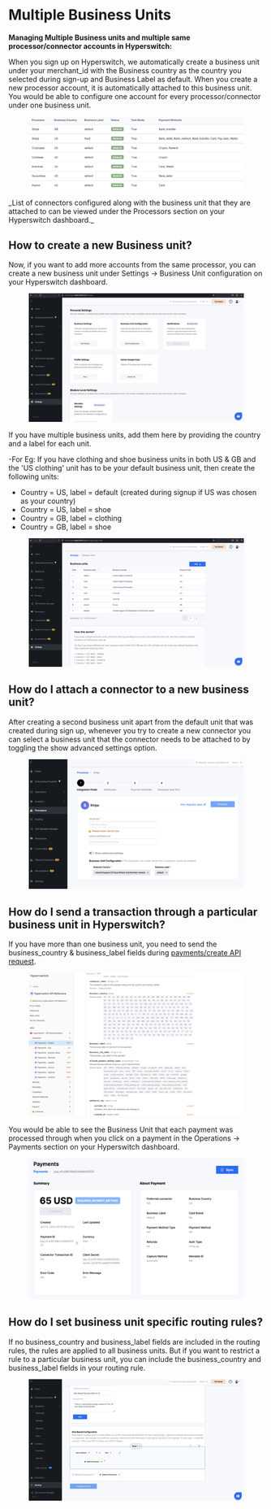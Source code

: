 # Multiple Business Units

**Managing Multiple Business units and multiple same processor/connector accounts in Hyperswitch:**

When you sign up on Hyperswitch, we automatically create a business unit under your merchant\_id with the Business country as the country you selected during sign-up and Business Label as default. When you create a new processor account, it is automatically attached to this business unit. You would be able to configure one account for every processor/connector under one business unit.

<figure><img src="../.gitbook/assets/mbs-1.png" alt=""><figcaption></figcaption></figure>

\_List of connectors configured along with the business unit that they are attached to can be viewed under the Processors section on your Hyperswitch dashboard.\_

## How to create a new Business unit?

Now, if you want to add more accounts from the same processor, you can create a new business unit under Settings -> Business Unit configuration on your Hyperswitch dashboard.&#x20;

<figure><img src="../.gitbook/assets/mbs-2.png" alt=""><figcaption></figcaption></figure>

If you have multiple business units, add them here by providing the country and a label for each unit.

\-For Eg: If you have clothing and shoe business units in both US & GB and the 'US clothing' unit has to be your default business unit, then create the following units:

* Country = US, label = default (created during signup if US was chosen as your country)
* Country = US, label = shoe
* Country = GB, label = clothing
* Country = GB, label = shoe

<figure><img src="../.gitbook/assets/mbs-3.png" alt=""><figcaption></figcaption></figure>

## How do I attach a connector to a new business unit?

After creating a second business unit apart from the default unit that was created during sign up, whenever you try to create a new connector you can select a business unit that the connector needs to be attached to by toggling the show advanced settings option.

<figure><img src="../.gitbook/assets/mbs-4.png" alt=""><figcaption></figcaption></figure>

## How do I send a transaction through a particular business unit in Hyperswitch?

If you have more than one business unit, you need to send the business\_country & business\_label fields during [payments/create API request](https://api-reference.hyperswitch.io/api-reference/payments/payments--create). &#x20;

<figure><img src="../.gitbook/assets/mbs-5.png" alt=""><figcaption></figcaption></figure>

You would be able to see the Business Unit that each payment was processed through when you click on a payment in the Operations -> Payments section on your Hyperswitch dashboard.

<figure><img src="../.gitbook/assets/mbs-6.png" alt=""><figcaption></figcaption></figure>

## How do I set business unit specific routing rules?

If no business\_country and business\_label fields are included in the routing rules, the rules are applied to all business units. But if you want to restrict a rule to a particular business unit, you can include the business\_country and business\_label fields in your routing rule.&#x20;

<figure><img src="../.gitbook/assets/mbs-7.png" alt=""><figcaption></figcaption></figure>
